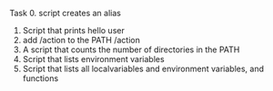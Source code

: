 Task 0. script creates an alias
1. Script that prints hello user
2. add /action to the PATH /action
3. A script that counts the number of directories in the PATH
4. Script that lists environment variables
5. Script that lists all localvariables and environment variables, and functions
